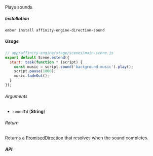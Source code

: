 Plays sounds.

##### Installation

`ember install affinity-engine-direction-sound`

##### Usage

```js
// app/affinity-engine/stage/scenes/main-scene.js
export default Scene.extend({
  start: task(function * (script) {
    const music = script.sound('background-music').play();
    script.pause(1000);
    music.fadeOut();
  }
});
```

###### Arguments

* `soundId` (**String**)

###### Return

Returns a [PromisedDirection](#/components/stage/directions?anchor=promised_direction) that resolves when the sound completes.

##### API
